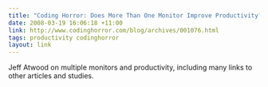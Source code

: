 ```yaml
---
title: "Coding Horror: Does More Than One Monitor Improve Productivity?"
date: 2008-03-19 16:06:18 +11:00
link: http://www.codinghorror.com/blog/archives/001076.html
tags: productivity codinghorror
layout: link
---
```

Jeff Atwood on multiple monitors and productivity, including many links to other articles and studies.
